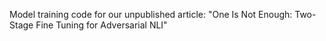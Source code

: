 Model training code for our unpublished article: "One Is Not Enough: Two-Stage Fine Tuning for Adversarial NLI"

